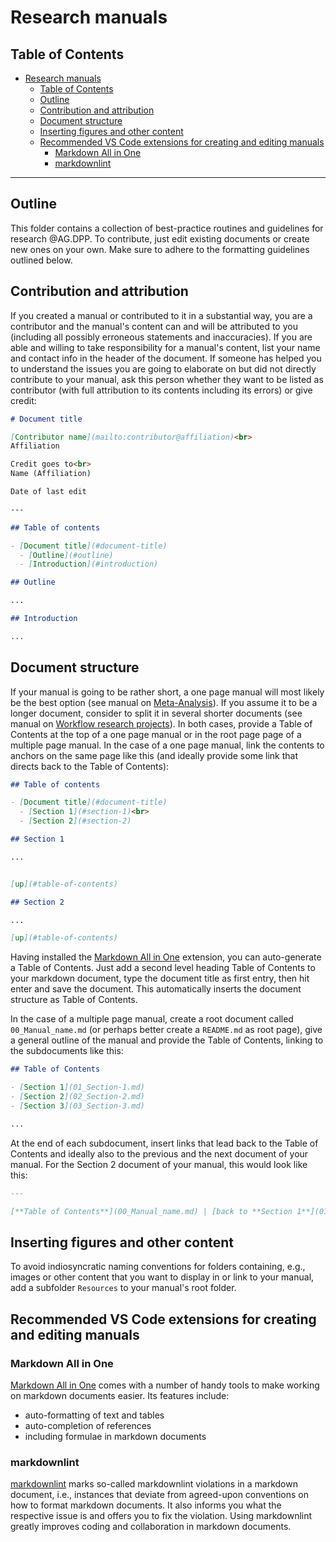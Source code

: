 # Research manuals

## Table of Contents

- [Research manuals](#research-manuals)
  - [Table of Contents](#table-of-contents)
  - [Outline](#outline)
  - [Contribution and attribution](#contribution-and-attribution)
  - [Document structure](#document-structure)
  - [Inserting figures and other content](#inserting-figures-and-other-content)
  - [Recommended VS Code extensions for creating and editing manuals](#recommended-vs-code-extensions-for-creating-and-editing-manuals)
    - [Markdown All in One](#markdown-all-in-one)
    - [markdownlint](#markdownlint)

---

## Outline

This folder contains a collection of best-practice routines and guidelines for research @AG.DPP. To contribute, just edit existing documents or create new ones on your own. Make sure to adhere to the formatting guidelines outlined below.

## Contribution and attribution

If you created a manual or contributed to it in a substantial way, you are a contributor and the manual's content can and will be attributed to you (including all possibly erroneous statements and inaccuracies). If you are able and willing to take responsibility for a manual's content, list your name and contact info in the header of the document. If someone has helped you to understand the issues you are going to elaborate on but did not directly contribute to your manual, ask this person whether they want to be listed as contributor (with full attribution to its contents including its errors) or give credit:

```markdown
# Document title

[Contributor name](mailto:contributor@affiliation)<br>
Affiliation

Credit goes to<br> 
Name (Affiliation)

Date of last edit

---

## Table of contents

- [Document title](#document-title)
  - [Outline](#outline)
  - [Introduction](#introduction)

## Outline

...

## Introduction

...

```

## Document structure

If your manual is going to be rather short, a one page manual will most likely be the best option (see manual on [Meta-Analysis](https://github.com/alex-strobel/DPP-LabManual/blob/main/Research/Analysis/Methods/Meta-Analysis/Meta_Analysis.md)). If you assume it to be a longer document, consider to split it in several shorter documents (see manual on [Workflow research projects](https://github.com/alex-strobel/DPP-LabManual/blob/main/Research/Analysis/Methods/Meta-Analysis/Workflow_research_projects)). In both cases, provide a Table of Contents at the top of a one page manual or in the root page page of a multiple page manual. In the case of a one page manual, link the contents to anchors on the same page like this (and ideally provide some link that directs back to the Table of Contents):

```markdown
## Table of contents

- [Document title](#document-title)
  - [Section 1](#section-1)<br>
  - [Section 2](#section-2)

## Section 1

...


[up](#table-of-contents)

## Section 2

...

[up](#table-of-contents)


```

Having installed the [Markdown All in One](https://marketplace.visualstudio.com/items?itemName=yzhang.markdown-all-in-one) extension, you can auto-generate a Table of Contents. Just add a second level heading Table of Contents to your markdown document, type the document title as first entry, then hit enter and save the document. This automatically inserts the document structure as Table of Contents. 

In the case of a multiple page manual, create a root document called `00_Manual_name.md` (or perhaps better create a `README.md` as root page), give a general outline of the manual and provide the Table of Contents, linking to the subdocuments like this:

```markdown
## Table of Contents

- [Section 1](01_Section-1.md)
- [Section 2](02_Section-2.md)
- [Section 3](03_Section-3.md)

...

```

At the end of each subdocument, insert links that lead back to the Table of Contents and ideally also to the previous and the next document of your manual. For the Section 2 document of your manual, this would look like this:

```markdown
---

[**Table of Contents**](00_Manual_name.md) | [back to **Section 1**](01_Section-1.md) | [next to **Section 3**](03_Section-2.md)

```

## Inserting figures and other content

To avoid indiosyncratic naming conventions for folders containing, e.g., images or other content that you want to display in or link to your manual, add a subfolder `Resources` to your manual's root folder.

## Recommended VS Code extensions for creating and editing manuals

### Markdown All in One

[Markdown All in One](https://marketplace.visualstudio.com/items?itemName=yzhang.markdown-all-in-one) comes with a number of handy tools to make working on markdown documents easier. 
Its features include:

- auto-formatting of text and tables
- auto-completion of references
- including formulae in markdown documents

### markdownlint

[markdownlint](https://marketplace.visualstudio.com/items?itemName=DavidAnson.vscode-markdownlint) marks so-called markdownlint violations in a markdown document, i.e., instances that deviate from agreed-upon conventions on how to format markdown documents.
It also informs you what the respective issue is and offers you to fix the violation.
Using markdownlint greatly improves coding and collaboration in markdown documents.

<!-- main_AG
Außerdem hatten wir überlegt, für uns relevante Paper zu nennen oder Paper, die wir oft zitieren, kurz zu beschreiben (was ist das Wichtige für uns, warum beziehen wir uns darauf?) Vgl. annotated reading list
- Schönbrodt & Perugini (2013) At what sample size do correlations stabilize?
- Kretzschmar & Gignac (2019) At what sample size do latent variable correlations stabilize? 
- Campbell & Fiske (1959) CONVERGENT AND DISCRIMINANT VALIDATION BY THE MULTITRAIT-MULTIMETHOD MATRIX
- Cronbach & Meehl (1955) CONSTRUCT VALIDITY IN PSYCHOLOGICAL TESTS
-->

